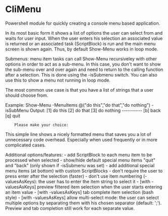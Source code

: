 # CliMenu
Powershell module for quickly creating a console menu based application.

In its most basic form it shows a list of options the user can select from and waits for user input.
When the user enters his selection an associated value is returned or an associated task (ScriptBlock)
is run and the main menu screen is shown again. Thus, by default Show-Menu works in loop mode.

Submenus: menu item tasks can call Show-Menu recursiveley with other options in order to
act as a sub-menu. In this case, you don't want to show the sub-menu over and over again and
need to return to the calling function after a selection. This is done using the -isSubmenu switch.
You can also use this to show a menu not running in loop mode.

The most common use case is that you have a list of strings that a user should choose from.

Example:
        Show-Menu -MenuItems @("do this","do that","do nothing") -isSubMenu
Output:
        [1]  do this
        [2]  do that
        [3]  do nothing
        ----------
        [b] back   [q] quit

        Please make your choice:

This simple line shows a nicely formatted menu that saves you a lot of unnecessary code overhead.
Especially when used frequently or in more complicated cases.

Additional options/features:
    - add ScriptBlock to each menu item to be processed when selected
    - show/hide default special menu items "quit" and "back" (only shown if -isSubmenu was set)
    - add additional special menu items (at bottom) with custom ScriptBlocks
    - don't require the user to press enter after the selection (faster)
    - don't use item numbering (-valuesAsKeys): the user has to enter the item string to select it
    - [with -valuesAsKeys] preview filtered item selection when the user starts entering an item value
    - [with -valuesAsKeys] tab complete item selection (bash style)
    - [with -valuesAsKeys] allow multi-select mode: the user can select multiple options by separating them with
         his chosen separator (default: ';'). Preview and tab completion still work for each separate value.




